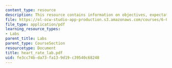 ```yaml
---
content_type: resource
description: This resource contains information on objectives, expectations, and senser.
file: https://ol-ocw-studio-app-production.s3.amazonaws.com/courses/6-071j-introduction-to-electronics-signals-and-measurement-spring-2006/fe3cc74bda73fa139d19c39540c68248_heart_rate_lab.pdf
file_type: application/pdf
learning_resource_types:
- Labs
parent_title: Labs
parent_type: CourseSection
resourcetype: Document
title: heart_rate_lab.pdf
uid: fe3cc74b-da73-fa13-9d19-c39540c68248
---
```

